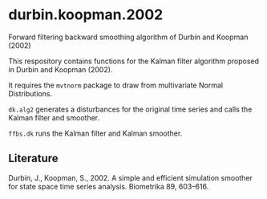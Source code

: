 # durbin.koopman.2002
Forward filtering backward smoothing algorithm of Durbin and Koopman (2002)

This respository contains functions for the Kalman filter algorithm proposed in Durbin and Koopman (2002).

It requires the <code>mvtnorm</code> package to draw from multivariate Normal Distributions.

<code>dk.alg2</code> generates a disturbances for the original time series and calls the Kalman filter and smoother.

<code>ffbs.dk</code> runs the Kalman filter and Kalman smoother.

## Literature
Durbin, J., Koopman, S., 2002. A simple and efficient simulation smoother for state
space time series analysis. Biometrika 89, 603–616.
